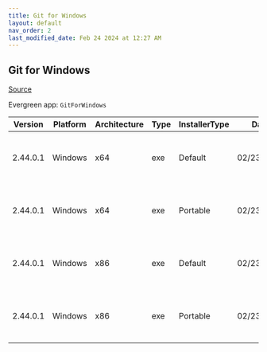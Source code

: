 ```yaml
---
title: Git for Windows
layout: default
nav_order: 2
last_modified_date: Feb 24 2024 at 12:27 AM
---
```


## Git for Windows

[Source](https://gitforwindows.org/)

Evergreen app: `GitForWindows`

| Version  | Platform | Architecture | Type | InstallerType | Date       | Size     | URI                                                                                                                                                                                                                        |
| -------- | -------- | ------------ | ---- | ------------- | ---------- | -------- | -------------------------------------------------------------------------------------------------------------------------------------------------------------------------------------------------------------------------- |
| 2.44.0.1 | Windows  | x64          | exe  | Default       | 02/23/2024 | 65350776 | [https://github.com/git-for-windows/git/releases/download/v2.44.0.windows.1/Git-2.44.0-64-bit.exe](https://github.com/git-for-windows/git/releases/download/v2.44.0.windows.1/Git-2.44.0-64-bit.exe)                       |
| 2.44.0.1 | Windows  | x64          | exe  | Portable      | 02/23/2024 | 61765416 | [https://github.com/git-for-windows/git/releases/download/v2.44.0.windows.1/PortableGit-2.44.0-64-bit.7z.exe](https://github.com/git-for-windows/git/releases/download/v2.44.0.windows.1/PortableGit-2.44.0-64-bit.7z.exe) |
| 2.44.0.1 | Windows  | x86          | exe  | Default       | 02/23/2024 | 62435528 | [https://github.com/git-for-windows/git/releases/download/v2.44.0.windows.1/Git-2.44.0-32-bit.exe](https://github.com/git-for-windows/git/releases/download/v2.44.0.windows.1/Git-2.44.0-32-bit.exe)                       |
| 2.44.0.1 | Windows  | x86          | exe  | Portable      | 02/23/2024 | 58639848 | [https://github.com/git-for-windows/git/releases/download/v2.44.0.windows.1/PortableGit-2.44.0-32-bit.7z.exe](https://github.com/git-for-windows/git/releases/download/v2.44.0.windows.1/PortableGit-2.44.0-32-bit.7z.exe) |
